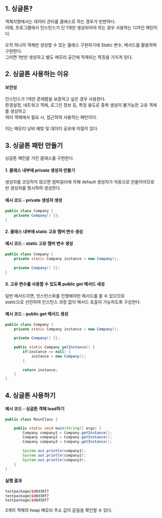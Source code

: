 ## 1. 싱글톤?
객체지향에서는 데이터 관리를 클래스로 하는 경우가 빈번하다.\
이때, 프로그램에서 인스턴스가 단 1개만 생성되어야 하는 경우 사용하는 디자인 패턴이다.\
\
오직 하나의 객체만 생성할 수 있는 클래스 구현하기에 Static 변수, 메서드를 활용하여 구현한다.\
그러면 1번만 생성하고 별도 메모리 공간에 적재되는 특징을 가지게 된다.


## 2. 싱글톤 사용하는 이유

#### 보안성
인스턴스가 1개만 존재함을 보증하고 싶은 경우 사용한다.\
환경설정, 네트워크 객체, 로그인 정보 등, 특정 용도로 중복 생성이 불가능한 고유 객체를 생성하고\
여러 객체에서 필요 시, 접근하여 사용하는 패턴이다.\
\
이는 메모리 낭비 예방 및 데이터 공유에 이점이 있다.


## 3. 싱글톤 패턴 만들기
싱글톤 패턴을 가진 클래스를 구현한다.

#### 1. 클래스 내부에 private 생성자 만들기
생성자를 코딩하지 않으면 컴파일러에 의해 default 생성자가 자동으로 만들어지므로 빈 생성자를 명시하여 생성한다.

#### 예시 코드 - private 생성자 생성
```java
public class Company {
	private Company() {};
}
```

#### 2. 클래스 내부에 static 고유 맴버 변수 생성

#### 예시 코드 - static 고유 맴버 변수 생성
```java
public class Company {
	private static Company instance = new Company();
	
	private Company() {};
}

```

#### 3. 고유 변수를 사용할 수 있도록 public get 메서드 새성
일반 메서드이면, 인스턴스화를 진행해야만 메서드를 쓸 수 있으므로\
static으로 선언하여 인스턴스 과정 없이 메서드 호출이 가능하도록 구성한다.

#### 예시 코드 -  public get 메서드 생성
```java
public class Company {
	private static Company instance = new Company();
	
	private Company() {};
	
	public static Company getInstance() {
		if(instance == null) {
			instance = new Company();
		}
		
		return instance;
	}
}
```


## 4. 싱글톤 사용하기

#### 예시 코드 - 싱글톤 객체 load하기
```java
public class MainClass {

	public static void main(String[] args) {
		Company company1 = Company.getInstance();
		Company company2 = Company.getInstance();
		Company company3 = Company.getInstance();
		
		System.out.println(company1);
		System.out.println(company2);
		System.out.println(company3);
	}
}
```
#### 실행 결과
```java
testpackage@1d8d30f7
testpackage@1d8d30f7
testpackage@1d8d30f7
```

3개의 객체의 heap 메모리 주소 값이 같음을 확인할 수 있다.